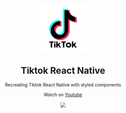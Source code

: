 <h1 align="center">
  <img src="/assets/logo.png" width="150">
<br>
<br>
Tiktok React Native
</h1>

<p align="center">Recreating Tiktok React Native with styled components</p>
<p align="center">Watch on <a href="https://www.youtube.com/watch?v=UTfGq8iaSEQ&t">Youtube</a></p>

<div align="center">
   <a href="https://www.youtube.com/watch?v=UTfGq8iaSEQ&t">
   <img align="center" src="/assets/app.gif" width="230px">
   </a>

</div>
